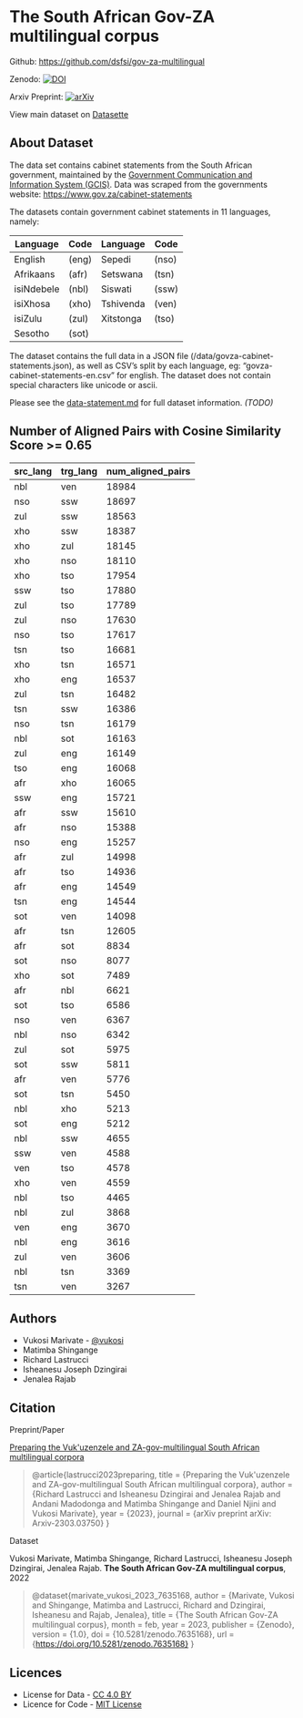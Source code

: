 The South African Gov-ZA multilingual corpus
==============================
Github: https://github.com/dsfsi/gov-za-multilingual

Zenodo: [![DOI](https://zenodo.org/badge/DOI/10.5281/zenodo.7635167.svg)](https://doi.org/10.5281/zenodo.7635167)

Arxiv Preprint: [![arXiv](https://img.shields.io/badge/arXiv-2303.03750-b31b1b.svg)](https://arxiv.org/abs/2303.03750)

View main dataset on [Datasette](https://lite.datasette.io/?json=https%3A%2F%2Fraw.githubusercontent.com%2Fdsfsi%2Fgov-za-multilingual%2Fmaster%2Fdata%2Fgovza-cabinet-statements.json)

About Dataset
---------------------
The data set contains cabinet statements from the South African government, maintained by the [Government Communication and Information System (GCIS)](https://www.gcis.gov.za/). Data was scraped from the governments website:
https://www.gov.za/cabinet-statements

The datasets contain government cabinet statements in 11 languages, namely:

|  Language  | Code |  Language  | Code |
|------------|------|------------|------|
| English    | (eng) | Sepedi     | (nso) |
| Afrikaans  | (afr) | Setswana   | (tsn) |
| isiNdebele | (nbl) | Siswati    | (ssw) |
| isiXhosa   | (xho) | Tshivenda  | (ven) |
| isiZulu    | (zul) | Xitstonga  | (tso) |
| Sesotho    | (sot) |


The dataset contains the full data in a JSON file (/data/govza-cabinet-statements.json), as well as CSV’s split by each language, eg: “govza-cabinet-statements-en.csv” for english.
The dataset does not contain special characters like unicode or ascii.

Please see the [data-statement.md](/data_statement.md) for full dataset information. *(TODO)*

Number of Aligned Pairs with Cosine Similarity Score >= 0.65
------------------------------------------------------------

| src_lang | trg_lang | num_aligned_pairs |
|----------|----------|-------------------|
|   nbl    | ven      | 18984             |
|   nso    | ssw      | 18697             |
|   zul    | ssw      | 18563             |
|   xho    | ssw      | 18387             |
|   xho    | zul      | 18145             |
|   xho    | nso      | 18110             |
|   xho    | tso      | 17954             |
|   ssw    | tso      | 17880             |
|   zul    | tso      | 17789             |
|   zul    | nso      | 17630             |
|   nso    | tso      | 17617             |
|   tsn    | tso      | 16681             |
|   xho    | tsn      | 16571             |
|   xho    | eng      | 16537             |
|   zul    | tsn      | 16482             |
|   tsn    | ssw      | 16386             |
|   nso    | tsn      | 16179             |
|   nbl    | sot      | 16163             |
|   zul    | eng      | 16149             |
|   tso    | eng      | 16068             |
|   afr    | xho      | 16065             |
|   ssw    | eng      | 15721             |
|   afr    | ssw      | 15610             |
|   afr    | nso      | 15388             |
|   nso    | eng      | 15257             |
|   afr    | zul      | 14998             |
|   afr    | tso      | 14936             |
|   afr    | eng      | 14549             |
|   tsn    | eng      | 14544             |
|   sot    | ven      | 14098             |
|   afr    | tsn      | 12605             |
|   afr    | sot      | 8834              |
|   sot    | nso      | 8077              |
|   xho    | sot      | 7489              |
|   afr    | nbl      | 6621              |
|   sot    | tso      | 6586              |
|   nso    | ven      | 6367              |
|   nbl    | nso      | 6342              |
|   zul    | sot      | 5975              |
|   sot    | ssw      | 5811              |
|   afr    | ven      | 5776              |
|   sot    | tsn      | 5450              |
|   nbl    | xho      | 5213              |
|   sot    | eng      | 5212              |
|   nbl    | ssw      | 4655              |
|   ssw    | ven      | 4588              |
|   ven    | tso      | 4578              |
|   xho    | ven      | 4559              |
|   nbl    | tso      | 4465              |
|   nbl    | zul      | 3868              |
|   ven    | eng      | 3670              |
|   nbl    | eng      | 3616              |
|   zul    | ven      | 3606              |
|   nbl    | tsn      | 3369              |
|   tsn    | ven      | 3267              |


Authors
-------
- Vukosi Marivate - [@vukosi](https://twitter.com/vukosi)
- Matimba Shingange
- Richard Lastrucci
- Isheanesu Joseph Dzingirai
- Jenalea Rajab

Citation
--------
Preprint/Paper

[Preparing the Vuk'uzenzele and ZA-gov-multilingual South African  multilingual corpora](https://arxiv.org/pdf/2303.03750)

> @article{lastrucci2023preparing,
  title   = {Preparing the Vuk'uzenzele and ZA-gov-multilingual South African multilingual corpora},
  author  = {Richard Lastrucci and Isheanesu Dzingirai and Jenalea Rajab and Andani Madodonga and Matimba Shingange and Daniel Njini and Vukosi Marivate},
  year    = {2023},
  journal = {arXiv preprint arXiv: Arxiv-2303.03750}
}

Dataset

Vukosi Marivate, Matimba Shingange, Richard Lastrucci, Isheanesu Joseph Dzingirai, Jenalea Rajab. **The South African Gov-ZA multilingual corpus**, 2022

> @dataset{marivate_vukosi_2023_7635168,
  author       = {Marivate, Vukosi and
                  Shingange, Matimba and
                  Lastrucci, Richard and
                  Dzingirai, Isheanesu and
                  Rajab, Jenalea},
  title        = {The South African Gov-ZA multilingual corpus},
  month        = feb,
  year         = 2023,
  publisher    = {Zenodo},
  version      = {1.0},
  doi          = {10.5281/zenodo.7635168},
  url          = {https://doi.org/10.5281/zenodo.7635168}
}


Licences
-------
* License for Data - [CC 4.0 BY](LICENSE_data.md)
* Licence for Code - [MIT License](LICENSE)
